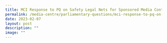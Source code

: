 ```yaml
---
title: MCI Response to PQ on Safety Legal Nets for Sponsored Media Content
permalink: /media-centre/parliamentary-questions/mci-response-to-pq-on-safety-legal-nets-for-social-media/
date: 2023-02-07
layout: post
description: ""
image: ""
---
```

